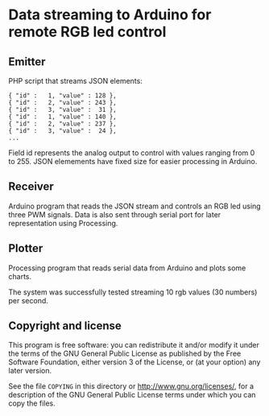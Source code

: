 Data streaming to Arduino for remote RGB led control
====================================================


Emitter
-------

PHP script that streams JSON elements:

```
{ "id" :   1, "value" : 128 },
{ "id" :   2, "value" : 243 },
{ "id" :   3, "value" :  31 },
{ "id" :   1, "value" : 140 },
{ "id" :   2, "value" : 237 },
{ "id" :   3, "value" :  24 },
...
```

Field id represents the analog output to control with values ranging from 0 to 255. JSON elemements have fixed size for easier processing in Arduino.


Receiver
--------------

Arduino program that reads the JSON stream and controls an RGB led using three PWM signals. Data is also sent through serial port for later representation using Processing.


Plotter
-------

Processing program that reads serial data from Arduino and plots some charts.

The system was successfully tested streaming 10 rgb values (30 numbers) per second.

Copyright and license
---------------------

This program is free software: you can redistribute it and/or modify it under the terms of the GNU General Public License as published by the Free Software Foundation, either version 3 of the License, or (at your option) any later version.

See the file `COPYING` in this directory or  http://www.gnu.org/licenses/, for a description of the GNU General Public License terms under which you can copy the files.
